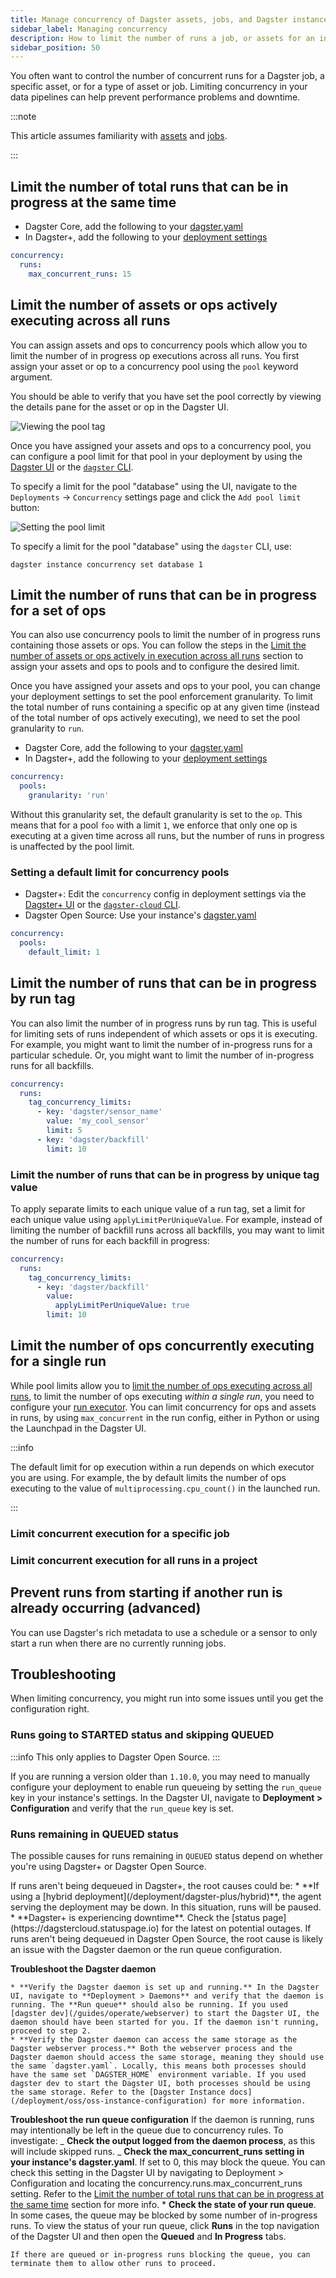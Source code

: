 ```yaml
---
title: Manage concurrency of Dagster assets, jobs, and Dagster instances to help prevent performance problems and downtime.
sidebar_label: Managing concurrency
description: How to limit the number of runs a job, or assets for an instance of Dagster.
sidebar_position: 50
---
```


You often want to control the number of concurrent runs for a Dagster job, a specific asset, or for a type of asset or job. Limiting concurrency in your data pipelines can help prevent performance problems and downtime.

:::note

This article assumes familiarity with [assets](/guides/build/assets) and [jobs](/guides/build/jobs).

:::

## Limit the number of total runs that can be in progress at the same time

- Dagster Core, add the following to your [dagster.yaml](/deployment/oss/dagster-yaml)
- In Dagster+, add the following to your [deployment settings](/deployment/dagster-plus/full-deployments/deployment-settings-reference)

```yaml
concurrency:
  runs:
    max_concurrent_runs: 15
```

## Limit the number of assets or ops actively executing across all runs

You can assign assets and ops to concurrency pools which allow you to limit the number of in progress op executions across all runs. You first assign your asset or op to a concurrency pool using the `pool` keyword argument.

<CodeExample
  path="docs_snippets/docs_snippets/guides/operate/managing_concurrency/concurrency_pool_api.py"
  title="src/<project_name>/defs/assets.py"
  language="python"
/>

You should be able to verify that you have set the pool correctly by viewing the details pane for the asset or op in the Dagster UI.

![Viewing the pool tag](/images/guides/operate/managing-concurrency/asset-pool-tag.png)

Once you have assigned your assets and ops to a concurrency pool, you can configure a pool limit for that pool in your deployment by using the [Dagster UI](/guides/operate/webserver) or the [`dagster` CLI](/api/dagster/cli).

To specify a limit for the pool "database" using the UI, navigate to the `Deployments` &rarr; `Concurrency` settings page and click the `Add pool limit` button:

![Setting the pool limit](/images/guides/operate/managing-concurrency/add-pool-ui.png)

To specify a limit for the pool "database" using the `dagster` CLI, use:

```
dagster instance concurrency set database 1
```

## Limit the number of runs that can be in progress for a set of ops

You can also use concurrency pools to limit the number of in progress runs containing those assets or ops. You can follow the steps in the [Limit the number of assets or ops actively in execution across all runs](#limit-the-number-of-assets-or-ops-actively-executing-across-all-runs) section to assign your assets and ops to pools and to configure the desired limit.

Once you have assigned your assets and ops to your pool, you can change your deployment settings to set the pool enforcement granularity. To limit the total number of runs containing a specific op at any given time (instead of the total number of ops actively executing), we need to set the pool granularity to `run`.

- Dagster Core, add the following to your [dagster.yaml](/deployment/oss/dagster-yaml)
- In Dagster+, add the following to your [deployment settings](/deployment/dagster-plus/full-deployments/deployment-settings-reference)

```yaml
concurrency:
  pools:
    granularity: 'run'
```

Without this granularity set, the default granularity is set to the `op`. This means that for a pool `foo` with a limit `1`, we enforce that only one op is executing at a given time across all runs, but the number of runs in progress is unaffected by the pool limit.

### Setting a default limit for concurrency pools

- Dagster+: Edit the `concurrency` config in deployment settings via the [Dagster+ UI](/guides/operate/webserver) or the [`dagster-cloud` CLI](/deployment/dagster-plus/management/dagster-cloud-cli).
- Dagster Open Source: Use your instance's [dagster.yaml](/deployment/oss/dagster-yaml)

```yaml
concurrency:
  pools:
    default_limit: 1
```

## Limit the number of runs that can be in progress by run tag

You can also limit the number of in progress runs by run tag. This is useful for limiting sets of runs independent of which assets or ops it is executing. For example, you might want to limit the number of in-progress runs for a particular schedule. Or, you might want to limit the number of in-progress runs for all backfills.

```yaml
concurrency:
  runs:
    tag_concurrency_limits:
      - key: 'dagster/sensor_name'
        value: 'my_cool_sensor'
        limit: 5
      - key: 'dagster/backfill'
        limit: 10
```

### Limit the number of runs that can be in progress by unique tag value

To apply separate limits to each unique value of a run tag, set a limit for each unique value using `applyLimitPerUniqueValue`. For example, instead of limiting the number of backfill runs across all backfills, you may want to limit the number of runs for each backfill in progress:

```yaml
concurrency:
  runs:
    tag_concurrency_limits:
      - key: 'dagster/backfill'
        value:
          applyLimitPerUniqueValue: true
        limit: 10
```

## Limit the number of ops concurrently executing for a single run

While pool limits allow you to [limit the number of ops executing across all runs](#limit-the-number-of-assets-or-ops-actively-executing-across-all-runs), to limit the number of ops executing _within a single run_, you need to configure your [run executor](/guides/operate/run-executors). You can
limit concurrency for ops and assets in runs, by using `max_concurrent` in the run config, either in Python or using the Launchpad in the Dagster UI.

:::info

The default limit for op execution within a run depends on which executor you are using. For example, the <PyObject section="execution" module="dagster" object="multiprocess_executor" /> by default limits the number of ops executing to the value of `multiprocessing.cpu_count()` in the launched run.

:::

### Limit concurrent execution for a specific job

<CodeExample
  path="docs_snippets/docs_snippets/guides/operate/managing_concurrency/limit_execution_job.py"
  language="python"
  title="src/<project_name>/defs/assets.py"
/>

### Limit concurrent execution for all runs in a project

<CodeExample
  path="docs_snippets/docs_snippets/guides/operate/managing_concurrency/limit_execution_code_location.py"
  language="python"
  title="src/<project_name>/defs/executor.py"
/>


## Prevent runs from starting if another run is already occurring (advanced)

You can use Dagster's rich metadata to use a schedule or a sensor to only start a run when there are no currently running jobs.

<CodeExample
  path="docs_snippets/docs_snippets/guides/operate/managing_concurrency/concurrency_no_more_than_1_job.py"
  language="python"
  title="src/<project_name>/defs/assets.py"
/>

## Troubleshooting

When limiting concurrency, you might run into some issues until you get the configuration right.

### Runs going to STARTED status and skipping QUEUED

:::info
This only applies to Dagster Open Source.
:::

If you are running a version older than `1.10.0`, you may need to manually configure your deployment to enable run queueing by setting the `run_queue` key in your instance's settings. In the Dagster UI, navigate to **Deployment > Configuration** and verify that the `run_queue` key is set.

### Runs remaining in QUEUED status

The possible causes for runs remaining in `QUEUED` status depend on whether you're using Dagster+ or Dagster Open Source.

<Tabs>
  <TabItem value="Dagster+" label="Dagster+">
    If runs aren't being dequeued in Dagster+, the root causes could be:
    * **If using a [hybrid deployment](/deployment/dagster-plus/hybrid)**, the agent serving the deployment may be down. In this situation, runs will be paused.
    * **Dagster+ is experiencing downtime**. Check the [status page](https://dagstercloud.statuspage.io) for the latest on potential outages.

  </TabItem>
  <TabItem value="Dagster Open Source" label="Dagster Open Source">
  If runs aren't being dequeued in Dagster Open Source, the root cause is likely an issue with the Dagster daemon or the run queue configuration.

**Troubleshoot the Dagster daemon**

    * **Verify the Dagster daemon is set up and running.** In the Dagster UI, navigate to **Deployment > Daemons** and verify that the daemon is running. The **Run queue** should also be running. If you used [dagster dev](/guides/operate/webserver) to start the Dagster UI, the daemon should have been started for you. If the daemon isn't running, proceed to step 2.
    * **Verify the Dagster daemon can access the same storage as the Dagster webserver process.** Both the webserver process and the Dagster daemon should access the same storage, meaning they should use the same `dagster.yaml`. Locally, this means both processes should have the same set `DAGSTER_HOME` environment variable. If you used dagster dev to start the Dagster UI, both processes should be using the same storage. Refer to the [Dagster Instance docs](/deployment/oss/oss-instance-configuration) for more information.

**Troubleshoot the run queue configuration**
If the daemon is running, runs may intentionally be left in the queue due to concurrency rules. To investigate:
_ **Check the output logged from the daemon process**, as this will include skipped runs.
_ **Check the max_concurrent_runs setting in your instance's dagster.yaml**. If set to 0, this may block the queue. You can check this setting in the Dagster UI by navigating to Deployment > Configuration and locating the concurrency.runs.max_concurrent_runs setting. Refer to the [Limit the number of total runs that can be in progress at the same time](#limit-the-number-of-total-runs-that-can-be-in-progress-at-the-same-time) section for more info. \* **Check the state of your run queue**. In some cases, the queue may be blocked by some number of in-progress runs. To view the status of your run queue, click **Runs** in the top navigation of the Dagster UI and then open the **Queued** and **In Progress** tabs.

    If there are queued or in-progress runs blocking the queue, you can terminate them to allow other runs to proceed.

  </TabItem>
</Tabs>
